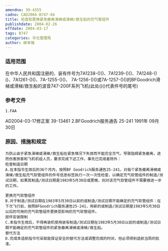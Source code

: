 ```yaml
---
amendno: 39-4355
cadno: CAD2004-B747-04
title: 检查和更换紧急撤离滑梯或滑梯/救生船的充气管组件
publishdate: 2004-02-26
effdate: 2004-03-17
tags: B747
categories: 华北管理局
author: 柳本强
---
```


### 适用范围 
在中华人民共和国注册的、装有件号为7A1238-()()、7A1239-()()、7A1248-()()、7A1261-()()、7A-1255-()()、 7A-1256-()()或7A-1257-()()的BFGoodrich滑梯或滑梯/救生船的波音747-200F系列飞机(此处()()代表件号的尾号)

<!--more-->
### 参考文件
    1.FAA 
AD2004-03-17修正案 39-13461
    2.BFGoodrich服务通告 25-241  1991年 09月 30日

### 原因、措施和规定 
    为防止由于紧急滑梯或滑梯/救生船在紧急情况下失效而不能完全充气，导致阻碍紧急撤离，进而伤害旅客和飞机机组人员，要求完成下述工作，事先已完成者除外： 
    检查制造日期 
    A.在本指令生效后的36个月内，按照BF Goodrich服务通告25-241，对每个紧急撤离滑梯或滑梯/救生船充气软管组件的件号信息标签执行一次一次性检查，以确定充气软管组件的制造/测试日期，如果其制造/测试日期是1983年5月30日或更晚，则对该充气软管组件不需要做进一步的工作。 
  
    更换充气软管组件 
    B.对于制造/测试日期在1983年5月30日以前的或制造/测试日期不能确定的充气软管组件：在下次飞行前，按照BFGoodrich服务通告25-241，用新的或制造/测试日期是1983年5月30日以后的可用的充气软管组件更换受影响的充气软管组件。
    部件安装限制 
    C.本指令生效后，不得再装机使用装有制造/测试日期在1983年5月30日以前的或制造/测试日期不能确定的充气软管组件的紧急撤离滑梯或滑梯/救生船。 
    替代方法 
    D.完成本适航指令可采取能保证安全的替代方法或调整完成的时间，但必须得到适航当局的批准。

